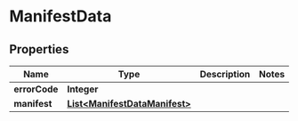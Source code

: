 # ManifestData

## Properties
Name | Type | Description | Notes
------------ | ------------- | ------------- | -------------
**errorCode** | **Integer** |  | 
**manifest** | [**List&lt;ManifestDataManifest&gt;**](ManifestDataManifest.md) |  | 
